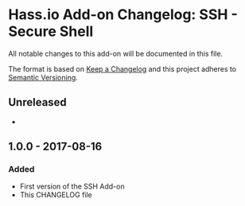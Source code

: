 # Hass.io Add-on Changelog: SSH - Secure Shell

All notable changes to this add-on will be documented in this file.

The format is based on [Keep a Changelog](http://keepachangelog.com/en/1.0.0/)
and this project adheres to [Semantic Versioning](http://semver.org/spec/v2.0.0.html).

## Unreleased
-

## 1.0.0 - 2017-08-16
### Added
- First version of the SSH Add-on
- This CHANGELOG file
